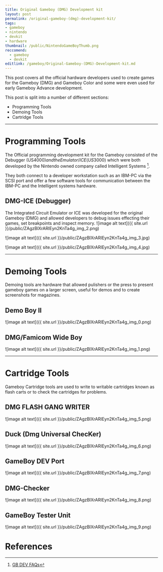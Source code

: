 ```yaml
---
title: Original Gameboy (DMG) Development kit
layout: post
permalink: /original-gameboy-(dmg)-development-kit/
tags:
- gameboy
- nintendo
- devkit
- hardware
thumbnail: /public/NintendoGameBoyThumb.png
reccomend:
  - gameboy
  - devkit
editlink: /gameboy/Original-Gameboy-(DMG)-Development-kit.md
---
```

This post covers all the official hardware developers used to create games for the Gameboy (DMG) and Gameboy Color and some were even used for early Gameboy Advance development.

This post is split into a number of different sections:
* Programming Tools
* Demoing Tools
* Cartridge Tools

---
# Programming Tools
The Official programming development kit for the Gameboy consisted of the Debugger (US$4000) and the Emulator/ICE (US$3000) which were both developed by the Nintendo owned company called Intelligent Systems [^3].

They both connect to a developer workstation such as an IBM-PC via the SCSI port and offer a few software tools for communication between the IBM-PC and the Intelligent systems hardware.

## DMG-ICE (Debugger)
The Integrated Circuit Emulator or ICE was developed for the original Gameboy (DMG) and allowed developers to debug issues effecting their games, set breakpoints and inspect memory.
![image alt text]({{ site.url }}/public/ZAgzBlXrARIEyn2KnTa4g_img_2.png)

![image alt text]({{ site.url }}/public/ZAgzBlXrARIEyn2KnTa4g_img_3.jpg)

![image alt text]({{ site.url }}/public/ZAgzBlXrARIEyn2KnTa4g_img_4.jpg)

---
# Demoing Tools
Demoing tools are hardware that allowed pulishers or the press to present gameboy games on a larger screen, useful for demos and to create screenshots for magazines.

## Demo Boy II

![image alt text]({{ site.url }}/public/ZAgzBlXrARIEyn2KnTa4g_img_0.png)

## DMG/Famicom Wide Boy

![image alt text]({{ site.url }}/public/ZAgzBlXrARIEyn2KnTa4g_img_1.png)


---
# Cartridge Tools
Gameboy Cartridge tools are used to write to writable cartridges known as flash carts or to check the cartridges for problems.

## DMG FLASH GANG WRITER

![image alt text]({{ site.url }}/public/ZAgzBlXrARIEyn2KnTa4g_img_5.png)

## Duck (Dmg Universal ChecKer)

![image alt text]({{ site.url }}/public/ZAgzBlXrARIEyn2KnTa4g_img_6.png)

## GameBoy DEV Port

![image alt text]({{ site.url }}/public/ZAgzBlXrARIEyn2KnTa4g_img_7.png)

## DMG-Checker

![image alt text]({{ site.url }}/public/ZAgzBlXrARIEyn2KnTa4g_img_8.png)

## GameBoy Tester Unit

![image alt text]({{ site.url }}/public/ZAgzBlXrARIEyn2KnTa4g_img_9.png)

# References
[^1]: Many of the Images are thanks to - [http://nintendoage.com/forum/messageview.cfm?catid=35&threadid=141667](http://nintendoage.com/forum/messageview.cfm?catid=35&threadid=141667) 
[^2]: Board Images of the DMG-ICE - [https://assemblergames.com/threads/dmg-ice-gameboy-black-white-model-dev-kit.47995/](https://assemblergames.com/threads/dmg-ice-gameboy-black-white-model-dev-kit.47995/) 
[^3]: [GB DEV FAQs](http://www.devrs.com/gb/files/faqs.html#ProSoftware)
